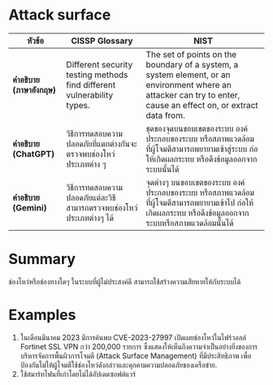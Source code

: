 # Attack surface

| **หัวข้อ**               | **CISSP Glossary**                                                                                                       | **NIST**                                                                                                                                                            |
|--------------------------|--------------------------------------------------------------------------------------------------------------------------|--------------------------------------------------------------------------------------------------------------------------------------------------------------------|
| **คำอธิบาย (ภาษาอังกฤษ)** | Different security testing methods find different vulnerability types.                                                   | The set of points on the boundary of a system, a system element, or an environment where an attacker can try to enter, cause an effect on, or extract data from.   |
| **คำอธิบาย (ChatGPT)**   | วิธีการทดสอบความปลอดภัยที่แตกต่างกันจะตรวจพบช่องโหว่ประเภทต่าง ๆ                                                      | ชุดของจุดบนขอบเขตของระบบ องค์ประกอบของระบบ หรือสภาพแวดล้อม ที่ผู้โจมตีสามารถพยายามเข้าสู่ระบบ ก่อให้เกิดผลกระทบ หรือดึงข้อมูลออกจากระบบนั้นได้               |
| **คำอธิบาย (Gemini)**    | วิธีการทดสอบความปลอดภัยแต่ละวิธี สามารถตรวจพบช่องโหว่ประเภทต่างๆ ได้                                                  | จุดต่างๆ บนขอบเขตของระบบ องค์ประกอบของระบบ หรือสภาพแวดล้อม ที่ผู้โจมตีสามารถพยายามเข้าไป ก่อให้เกิดผลกระทบ หรือดึงข้อมูลออกจากระบบหรือสภาพแวดล้อมนั้นได้      |



# Summary 

  ช่องโหว่หรือช่องทางใดๆ ในระบบที่ผู้ไม่ประสงค์ดี สามารถใช้สร้างความเสียหายให้กับระบบได้

# Examples

  1. ในเดือนมีนาคม 2023 มีการค้นพบ CVE-2023-27997 เปิดเผยช่องโหว่ในไฟร์วอลล์ Fortinet SSL VPN กว่า 200,000 รายการ ซึ่งแสดงให้เห็นถึงความจำเป็นอย่างยิ่งของการบริหารจัดการพื้นผิวการโจมตี (Attack Surface Management) ที่มีประสิทธิภาพ เพื่อป้องกันไม่ให้ผู้โจมตีใช้ช่องโหว่ดังกล่าวและคุกคามความปลอดภัยของเครือข่าย.
  2. ใช้สมาร์ทโฟนที่เก่าโดยไม่ได้อัปเดตซอฟต์แวร์
